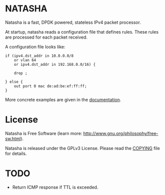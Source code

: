 NATASHA
=======

Natasha is a fast, DPDK powered, stateless IPv4 packet processor.

At startup, natasha reads a configuration file that defines rules. These rules
are processed for each packet received.

A configuration file looks like:

```
if (ipv4.dst_addr in 10.0.0.0/8
    or vlan 64
    or ipv4.dst_addr in 192.168.0.0/16) {

    drop ;

} else {
    out port 0 mac de:ad:be:ef:ff:ff;
}
```

More concrete examples are given in the [documentation](docs/CONFIGURATION.md).


License
=======

Natasha is Free Software (learn more:
http://www.gnu.org/philosophy/free-sw.html).

Natasha is released under the GPLv3 License. Please read the [COPYING](COPYING)
file for details.


TODO
====

- Return ICMP response if TTL is exceeded.
